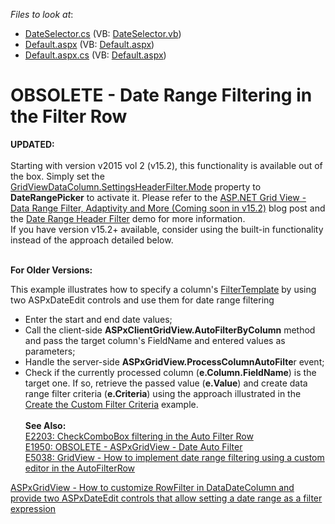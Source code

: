 <!-- default file list -->
*Files to look at*:

* [DateSelector.cs](./CS/WebSite/App_Code/DateSelector.cs) (VB: [DateSelector.vb](./VB/WebSite/App_Code/DateSelector.vb))
* [Default.aspx](./CS/WebSite/Default.aspx) (VB: [Default.aspx](./VB/WebSite/Default.aspx))
* [Default.aspx.cs](./CS/WebSite/Default.aspx.cs) (VB: [Default.aspx](./VB/WebSite/Default.aspx))
<!-- default file list end -->
# OBSOLETE - Date Range Filtering in the Filter Row


<p><strong>UPDATED:</strong><br><br>Starting with version v2015 vol 2 (v15.2), this functionality is available out of the box. Simply set the <a href="https://documentation.devexpress.com/#AspNet/DevExpressWebGridViewDataColumnHeaderFilterSettings_Modetopic">GridViewDataColumn.SettingsHeaderFilter.Mode</a> property to <strong>DateRangePicker</strong> to activate it. Please refer to the <a href="https://community.devexpress.com/blogs/aspnet/archive/2015/11/10/asp-net-grid-view-data-range-filter-adaptivity-and-more-coming-soon-in-v15-2.aspx">ASP.NET Grid View - Data Range Filter, Adaptivity and More (Coming soon in v15.2)</a> blog post and the <a href="http://demos.devexpress.com/ASPxGridViewDemos/Filtering/DateRangeHeaderFilter.aspx">Date Range Header Filter</a> demo for more information.<br>If you have version v15.2+ available, consider using the built-in functionality instead of the approach detailed below.</p>
<p><br><strong>For Older Versions:</strong></p>
<p>This example illustrates how to specify a column's <a href="https://documentation.devexpress.com/#AspNet/DevExpressWebGridViewColumn_FilterTemplatetopic">FilterTemplate</a> by using two ASPxDateEdit controls and use them for date range filtering

* Enter the start and end date values;
* Call the client-side <strong>ASPxClientGridView.AutoFilterByColumn</strong> method and pass the target column's FieldName and entered values as parameters;
* Handle the server-side <strong>ASPxGridView.ProcessColumnAutoFilte</strong>r event;
* Check if the currently processed column (<strong>e.Column.FieldName</strong>) is the target one. If so, retrieve the passed value (<strong>e.Value</strong>) and create data range filter criteria (<strong>e.Criteria</strong>) using the approach illustrated in the <a href="https://www.devexpress.com/Support/Center/p/E353">Create the Custom Filter Criteria</a> example.<strong><br><br>See Also:<br></strong><a href="https://www.devexpress.com/Support/Center/p/E2203">E2203: CheckComboBox filtering in the Auto Filter Row</a><br><a href="https://www.devexpress.com/Support/Center/p/E1950">E1950: OBSOLETE - ASPxGridView - Date Auto Filter</a><br><a href="https://www.devexpress.com/Support/Center/p/E5038">E5038: GridView - How to implement date range filtering using a custom editor in the AutoFilterRow</a></p>
<p><a href="https://www.devexpress.com/Support/Center/p/T151313">ASPxGridView - How to customize RowFilter in DataDateColumn and provide two ASPxDateEdit controls that allow setting a date range as a filter expression</a></p>

<br/>



